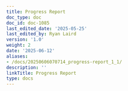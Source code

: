 ```yaml
---
title: Progress Report
doc_type: doc
doc_id: doc-1085
last_edited_date: '2025-05-25'
last_edited_by: Ryan Laird
version: '1.0'
weight: 2
date: '2025-06-12'
aliases:
- /docs/20250606070714_progress-report_1_1/
description: ''
linkTitle: Progress Report
type: docs
---
```


